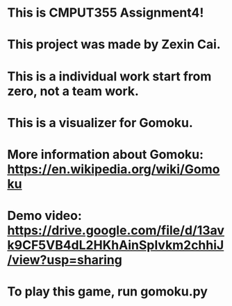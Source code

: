 # This is CMPUT355 Assignment4!
# This project was made by Zexin Cai.
# This is a individual work start from zero, not a team work.
# This is a visualizer for Gomoku.
# More information about Gomoku: https://en.wikipedia.org/wiki/Gomoku
# Demo video: https://drive.google.com/file/d/13avk9CF5VB4dL2HKhAinSpIvkm2chhiJ/view?usp=sharing
# To play this game, run gomoku.py
